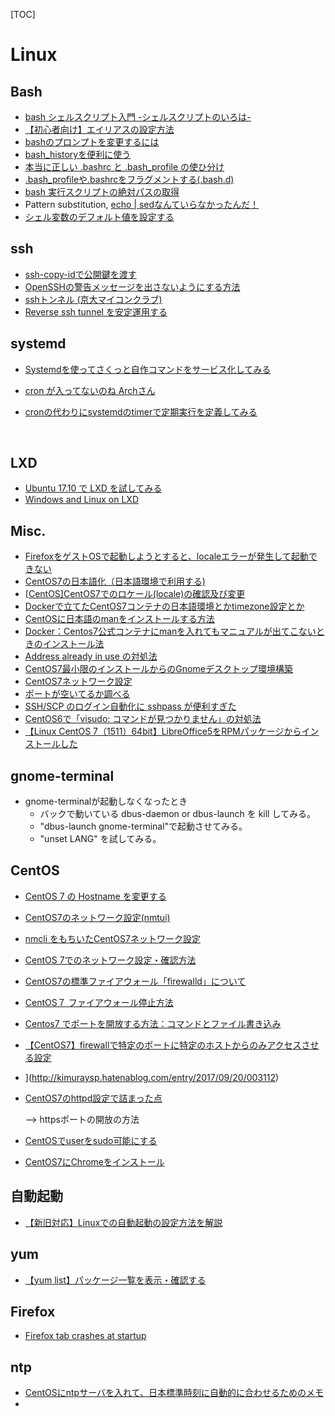 [TOC]

# Linux

## Bash
* [bash シェルスクリプト入門 -シェルスクリプトのいろは-](http://shellscript.sunone.me/tutorial.html)
* [【初心者向け】エイリアスの設定方法](https://qiita.com/yutat93/items/b5bb9c0366f21bcbea62)
* [bashのプロンプトを変更するには](http://www.atmarkit.co.jp/flinux/rensai/linuxtips/002cngprmpt.html)
* [bash_historyを便利に使う](https://qiita.com/nagane/items/f45fcc85b4864fca3909)
* [本当に正しい .bashrc と .bash_profile の使ひ分け](https://qiita.com/magicant/items/d3bb7ea1192e63fba850)
* [.bash_profileや.bashrcをフラグメントする(.bash.d)](https://qiita.com/NewGyu/items/e3a5b3e2224f96b68fcc)
* [bash 実行スクリプトの絶対パスの取得](https://qiita.com/koara-local/items/2d67c0964188bba39e29)
* Pattern substitution, [echo | sedなんていらなかったんだ！](https://qiita.com/r_plus/items/ac0093fd8c317ed96b4b)
* [シェル変数のデフォルト値を設定する](https://gist.github.com/doi-t/7853853)

##  ssh

* [ssh-copy-idで公開鍵を渡す](https://qiita.com/kentarosasaki/items/aa319e735a0b9660f1f0)
* [OpenSSHの警告メッセージを出さないようにする方法](https://qiita.com/shotaTsuge/items/48bdaccdafa5475d9016)
* [sshトンネル (京大マイコンクラブ)](https://www.kmc.gr.jp/advent-calendar/ssh/2013/12/09/tunnel2.html)
* [Reverse ssh tunnel を安定運用する](https://qiita.com/syoyo/items/d31e9db6851dfee3ef82) 

## systemd

* [Systemdを使ってさくっと自作コマンドをサービス化してみる](https://qiita.com/DQNEO/items/0b5d0bc5d3cf407cb7ff)

* [cron が入ってないのね Archさん](https://mtunn.wordpress.com/2014/12/19/cron-が入ってないのね-archさん/)

* [cronの代わりにsystemdのtimerで定期実行を定義してみる](https://blog.monophile.net/posts/20180113_systemd_timer_cron.html)

  ​

## LXD

* [Ubuntu 17.10 で LXD を試してみる](https://blog.1q77.com/2017/11/lxd-on-ubuntu-17-10/)
* [Windows and Linux on LXD](https://askubuntu.com/questions/890307/windows-and-linux-on-lxd)




## Misc.

* [FirefoxをゲストOSで起動しようとすると、localeエラーが発生して起動できない]( https://github.com/hageyahhoo/RecipesForWDJ/issues/1)
* [CentOS7の日本語化（日本語環境で利用する)](http://vps-okinawa-blog.net/?p=97)
* [[CentOS\]CentOS7でのロケール(locale)の確認及び変更](http://zero-config.com/centos/changelocale-002.html)
* [Dockerで立てたCentOS7コンテナの日本語環境とかtimezone設定とか](https://7me.oji.0j0.jp/2016/centos7-locale-timezone.html)
* [CentOSに日本語のmanをインストールする方法](http://kaworu.jpn.org/kaworu/2007-11-24-3.php)
* [Docker：Centos7公式コンテナにmanを入れてもマニュアルが出てこないときのインストール法](http://okisanjp.hatenablog.jp/entry/2017/01/06/214353)
* [Address already in use の対処法](https://qiita.com/Arashi/items/8b8d9d2f1f040b2aecf1)
* [CentOS7最小限のインストールからのGnomeデスクトップ環境構築](http://zero-config.com/centos/gnome-0001.html)
* [CentOS7ネットワーク設定](https://www.server-world.info/query?os=CentOS_7&p=initial_conf&f=3)
* [ポートが空いてるか調べる](https://www.softel.co.jp/blogs/linux/archives/53)
* [SSH/SCP のログイン自動化に sshpass が便利すぎた](http://blog.amedama.jp/entry/2017/06/03/131852)
* [CentOS6で「visudo: コマンドが見つかりません」の対処法](http://dqn.sakusakutto.jp/2012/01/centos6visudo.html)
* [【Linux CentOS 7（1511）64bit】LibreOffice5をRPMパッケージからインストールした](http://akira-arets.blogspot.com/2016/11/linux-centos7-installing-libreoffice5.html)


## gnome-terminal

* gnome-terminalが起動しなくなったとき
  * バックで動いている dbus-daemon  or dbus-launch を kill してみる。
  * "dbus-launch gnome-terminal"で起動させてみる。
  * "unset LANG" を試してみる。

## CentOS

* [CentOS 7 の Hostname を変更する](https://qiita.com/n-oshiro/items/d18ab37bce2b25b2d5b0) 

* [CentOS7のネットワーク設定(nmtui)](www.unknownengineer.net/entry/2016/06/21/123537)

* [nmcli をもちいたCentOS7ネットワーク設定](https://qiita.com/taro0219/items/8d3be39c5cb882d1ba5d)

* [CentOS 7でのネットワーク設定・確認方法](mzgkworks.com/post/linux-centos7-network-setting/)

* [CentOS7の標準ファイアウォール「firewalld」について](http://hikaku-server.com/linux/entry461.html)

* [CentOS７ ファイアウォール停止方法](http://www.server-memo.net/centos-settings/centos7/firewalld-stop.html)

* [Centos7 でポートを開放する方法：コマンドとファイル書き込み](https://omohikane.com/centos7_port_firewalld/) 

* [ 【CentOS7】firewallで特定のポートに特定のホストからのみアクセスさせる設定](http://kimuraysp.hatenablog.com/entry/2017/09/20/003112)

* ](http://kimuraysp.hatenablog.com/entry/2017/09/20/003112)

* [CentOS7のhttpd設定で詰まった点](https://qiita.com/sky_y/items/b92fa6ba57d926f25370)

  --> httpsポートの開放の方法

* [CentOSでuserをsudo可能にする](https://qiita.com/Esfahan/items/a159753d156d23baf180)

* [CentOS7にChromeをインストール](https://qiita.com/shadowhat/items/af6b973df43d75abfe8e)



##  自動起動

* [【新旧対応】Linuxでの自動起動の設定方法を解説](https://eng-entrance.com/linux_startup#systemd)

## yum

* [【yum list】パッケージ一覧を表示・確認する](http://uxmilk.jp/9146)


## Firefox

* [Firefox tab crashes at startup](https://support.mozilla.org/ja/questions/1167673)


## ntp

* [CentOSにntpサーバを入れて、日本標準時刻に自動的に合わせるためのメモ](https://qiita.com/tsu_nera/items/9be676b04b190e45b281)
* ​